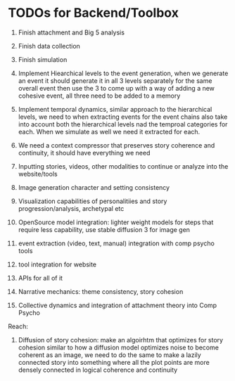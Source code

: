 # TODOs for Backend/Toolbox

1. Finish attachment and Big 5 analysis
2. Finish data collection
3. Finish simulation


1. Implement Hiearchical levels to the event generation, when we generate an event it should generate it in all 3 levels separately for the same overall event then use the 3 to come up with a way of adding a new cohesive event, all three need to be added to a memory 

2. Implement temporal dynamics, similar approach to the hierarchical levels, we need to when extracting events for the event chains also take into account both the hierarchical levels nad the temproal categories for each. When we simulate as well we need it extracted for each. 

3. We need a context compressor that preserves story coherence and continuity, it should have everything we need 

4. Inputting stories, videos, other modalities to continue or analyze into the website/tools

5. Image generation character and setting consistency 

6. Visualization capabilities of personalitiies and story progression/analysis, archetypal etc

7. OpenSource model integration: lighter weight models for steps that require less capability, use stable diffusion 3 for image gen

8. event extraction (video, text, manual) integration with comp psycho tools

9. tool integration for website

10. APIs for all of it

11. Narrative mechanics: theme consistency, story cohesion

12. Collective dynamics and integration of attachment theory into Comp Psycho






Reach: 

1. Diffusion of story cohesion: make an algoirhtm that optimizes for story cohesion similar to how a diffusion model optimizes noise to become coherent as an image, we need to do the same to make a lazily connected story into something where all the plot points are more densely connected in logical coherence and continuity

